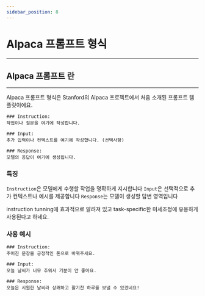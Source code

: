 ```yaml
---
sidebar_position: 8
---
```


# Alpaca 프롬프트 형식
---

## Alpaca 프롬프트 란
---

Alpaca 프롬프트 형식은 Stanford의 Alpaca 프로젝트에서 처음 소개된 프롬프트 템플릿이에요.

```text
### Instruction:
작업이나 질문을 여기에 작성합니다.

### Input:
추가 입력이나 컨텍스트를 여기에 작성합니다. (선택사항)

### Response:
모델의 응답이 여기에 생성됩니다.
```

### 특징

`Instruction`은 모델에게 수행할 작업을 명확하게 지시합니다
`Input`은 선택적으로 추가 컨텍스트나 예시를 제공합니다
`Response`는 모델이 생성할 답변 영역입니다

instruction tunning에 효과적으로 알려져 있고 task-specific한 미세조정에 유용하게 사용된다고 하네요.

### 사용 예시

```text
### Instruction:
주어진 문장을 긍정적인 톤으로 바꿔주세요.

### Input:
오늘 날씨가 너무 추워서 기분이 안 좋아요.

### Response:
오늘은 시원한 날씨라 상쾌하고 활기찬 하루를 보낼 수 있겠네요!
```